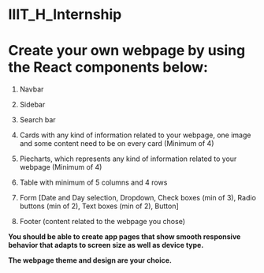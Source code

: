 # IIIT_H_Internship

# Create your own webpage by using the React components below:

1. Navbar

2. Sidebar

3. Search bar

4. Cards with any kind of information related to your webpage, one image and some content need to be on every card (Minimum of 4)

5. Piecharts, which represents any kind of information related to your webpage (Minimum of 4)

6. Table with minimum of 5 columns and 4 rows

7. Form [Date and Day selection, Dropdown, Check boxes (min of 3), Radio buttons (min of 2), Text boxes (min of 2), Button]

8. Footer (content related to the webpage you chose)

**You should be able to create app pages that show smooth responsive behavior that adapts to screen size as well as device type.**

**The webpage theme and design are your choice.**
